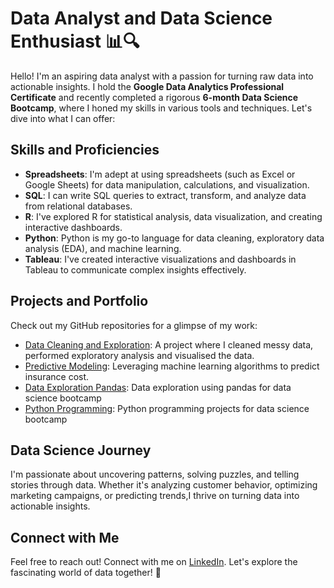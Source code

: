 # Data Analyst and Data Science Enthusiast 📊🔍

Hello! I'm an aspiring data analyst with a passion for turning raw data into actionable insights.
I hold the **Google Data Analytics Professional Certificate** and recently completed a rigorous **6-month Data Science Bootcamp**,
where I honed my skills in various tools and techniques. Let's dive into what I can offer:

## Skills and Proficiencies
- __Spreadsheets__: I'm adept at using spreadsheets (such as Excel or Google Sheets) for data manipulation, calculations, and visualization.
- **SQL**: I can write SQL queries to extract, transform, and analyze data from relational databases.
- **R**: I've explored R for statistical analysis, data visualization, and creating interactive dashboards.
- **Python**: Python is my go-to language for data cleaning, exploratory data analysis (EDA), and machine learning.
- **Tableau**: I've created interactive visualizations and dashboards in Tableau to communicate complex insights effectively.

## Projects and Portfolio
Check out my GitHub repositories for a glimpse of my work:
- [Data Cleaning and Exploration](https://github.com/Mario85S/data_analysis_scenario_python01): A project where I cleaned messy data, performed exploratory analysis and visualised the data. 
- [Predictive Modeling](https://github.com/Mario85S/data_analysis/blob/main/Linear_Regression_Python.ipynb): Leveraging machine learning algorithms to predict insurance cost. 
- [Data Exploration Pandas](https://github.com/Mario85S/data_analysis/blob/main/Pandas_Report.ipynb): Data exploration using pandas for data science bootcamp 
- [Python Programming](https://github.com/Mario85S/python_programming): Python programming projects for data science bootcamp 

## Data Science Journey
I'm passionate about uncovering patterns, solving puzzles, and telling stories through data. Whether it's analyzing customer behavior, optimizing marketing campaigns,
or predicting trends,I thrive on turning data into actionable insights.

## Connect with Me
Feel free to reach out! Connect with me on [LinkedIn](https://www.linkedin.com/in/mariuszsawka). Let's explore the fascinating world of data together! 🌟
